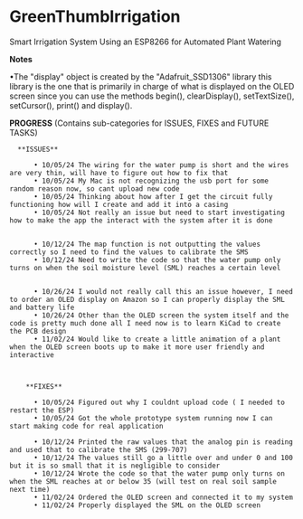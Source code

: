 # GreenThumbIrrigation
Smart Irrigation System Using an ESP8266 for Automated Plant Watering 



**Notes**

  •The "display" object is created by the "Adafruit_SSD1306" library
    this library is the one that is primarily in charge of what is 
    displayed on the OLED screen since you can use the methods
    begin(), clearDisplay(), setTextSize(), setCursor(), print() and display().






**PROGRESS** (Contains sub-categories for ISSUES, FIXES and FUTURE TASKS)


      **ISSUES**

          • 10/05/24 The wiring for the water pump is short and the wires are very thin, will have to figure out how to fix that
          • 10/05/24 My Mac is not recognizing the usb port for some random reason now, so cant upload new code
          • 10/05/24 Thinking about how after I get the circuit fully functioning how will I create and add it into a casing 
          • 10/05/24 Not really an issue but need to start investigating how to make the app the interact with the system after it is done


          • 10/12/24 The map function is not outputting the values correctly so I need to find the values to calibrate the SMS
          • 10/12/24 Need to write the code so that the water pump only turns on when the soil moisture level (SML) reaches a certain level


          • 10/26/24 I would not really call this an issue however, I need to order an OLED display on Amazon so I can properly display the SML and battery life
          • 10/26/24 Other than the OLED screen the system itself and the code is pretty much done all I need now is to learn KiCad to create the PCB design
          • 11/02/24 Would like to create a little animation of a plant when the OLED screen boots up to make it more user friendly and interactive



        **FIXES** 
          
          • 10/05/24 Figured out why I couldnt upload code ( I needed to restart the ESP)
          • 10/05/24 Got the whole prototype system running now I can start making code for real application

          • 10/12/24 Printed the raw values that the analog pin is reading and used that to calibrate the SMS (299-707)
          • 10/12/24 The values still go a little over and under 0 and 100 but it is so small that it is negligible to consider
          • 10/12/24 Wrote the code so that the water pump only turns on when the SML reaches at or below 35 (will test on real soil sample next time)
          • 11/02/24 Ordered the OLED screen and connected it to my system
          • 11/02/24 Properly displayed the SML on the OLED screen


    






